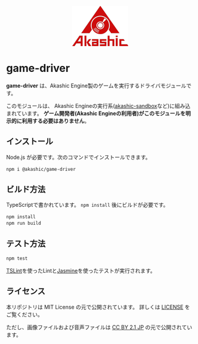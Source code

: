<p align="center">
<img src="https://github.com/akashic-games/game-driver/blob/ae1x-master/img/akashic.png" />
</p>

# game-driver

**game-driver** は、Akashic Engine製のゲームを実行するドライバモジュールです。

このモジュールは、 Akashic Engineの実行系([akashic-sandbox][sandbox]など)に組み込まれています。
**ゲーム開発者(Akashic Engineの利用者)がこのモジュールを明示的に利用する必要はありません**。

## インストール

Node.js が必要です。次のコマンドでインストールできます。

```sh
npm i @akashic/game-driver
```

## ビルド方法

TypeScriptで書かれています。
`npm install` 後にビルドが必要です。

```sh
npm install
npm run build
```

## テスト方法

```sh
npm test
```

[TSLint][tslint]を使ったLintと[Jasmine][jasmine]を使ったテストが実行されます。

[sandbox]: https://github.com/akashic-games/akashic-sandbox
[tslint]: https://github.com/palantir/tslint "TSLint"
[jasmine]: http://jasmine.github.io "Jasmine"

## ライセンス
本リポジトリは MIT License の元で公開されています。
詳しくは [LICENSE](https://github.com/akashic-games/game-driver/blob/ae1x-master/LICENSE) をご覧ください。

ただし、画像ファイルおよび音声ファイルは
[CC BY 2.1 JP](https://creativecommons.org/licenses/by/2.1/jp/) の元で公開されています。
